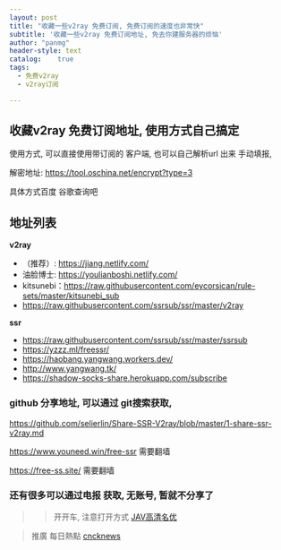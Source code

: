 ```yaml
---
layout: post
title: "收藏一些v2ray 免费订阅, 免费订阅的速度也非常快"
subtitle: '收藏一些v2ray 免费订阅地址, 免去你建服务器的烦恼'
author: "panmg"
header-style: text
catalog:    true
tags:
  - 免费v2ray 
  - v2ray订阅

---
```



## 收藏v2ray 免费订阅地址, 使用方式自己搞定

使用方式, 可以直接使用带订阅的 客户端,  也可以自己解析url 出来 手动填报, 

解密地址: https://tool.oschina.net/encrypt?type=3

具体方式百度 谷歌查询吧

##  地址列表

**v2ray** 

* （推荐）: https://jiang.netlify.com/
* 油脸博士: https://youlianboshi.netlify.com/
* kitsunebi：https://raw.githubusercontent.com/eycorsican/rule-sets/master/kitsunebi_sub
* https://raw.githubusercontent.com/ssrsub/ssr/master/v2ray


**ssr**

* https://raw.githubusercontent.com/ssrsub/ssr/master/ssrsub
* https://yzzz.ml/freessr/
* https://haobang.yangwang.workers.dev/
* http://www.yangwang.tk/
* https://shadow-socks-share.herokuapp.com/subscribe 



### github 分享地址, 可以通过 git搜索获取,

https://github.com/selierlin/Share-SSR-V2ray/blob/master/1-share-ssr-v2ray.md

https://www.youneed.win/free-ssr  需要翻墙

https://free-ss.site/  需要翻墙

###  还有很多可以通过电报 获取, 无账号, 暂就不分享了


>> 开开车, 注意打开方式 [JAV高清名优](https://www.kspp.xyz)

>推廣 每日熱點   [cncknews](https://www.cncknews.com/)

